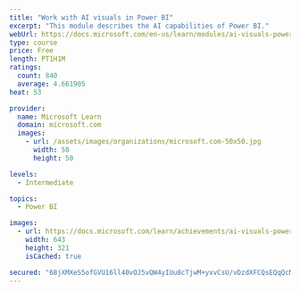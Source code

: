```yaml
---
title: "Work with AI visuals in Power BI"
excerpt: "This module describes the AI capabilities of Power BI."
webUrl: https://docs.microsoft.com/en-us/learn/modules/ai-visuals-power-bi/
type: course
price: Free
length: PT1H1M
ratings:
  count: 840
  average: 4.661905
heat: 53

provider:
  name: Microsoft Learn
  domain: microsoft.com
  images:
    - url: /assets/images/organizations/microsoft.com-50x50.jpg
      width: 50
      height: 50

levels:
  - Intermediate

topics:
  - Power BI

images:
  - url: https://docs.microsoft.com/learn/achievements/ai-visuals-power-bi-social.png
    width: 643
    height: 321
    isCached: true

secured: "68jXMXeS5ofGVU16ll40vOJ5vQW4yIUu8cTjwM+yxvCsU/vDzdXFCQsEQqQcMjIPp0riOm4Ym53WKSO5188GTLoJ7xbiT6uYiHQ9bOCv7xhlcmOlDG0SjW0fuYXJO/3K45brt5JamTQTCM7G//DWLJ2e3qtlBqBPAV6VzGzUnIHZGAmOe9j+1j+kZOGNUFzWmnOOrA7+p0vC98z6qkUXX7I+UkuwTCN/XAqEGIl/0F3dikQwyk86eUFxhI/WcfuKndiy8CWgN5rSoXrIA0pX77JlLMWQh0CKVldfrp+1Ea4aXgMZ4+GPfhFJqZ7vIobgXtImGmuiOm5LtDK5PK2mOhY12Oim7b1VNgRGuyUnHvRKtqwFlJW7R/GSOzkPGYCADEb4m0oTcf9oUVqPDb4nYKHDCp8hvGbr9QhrEtNu7s4=;bRKP2eGrhchDVTNXG62UOw=="
---
```


